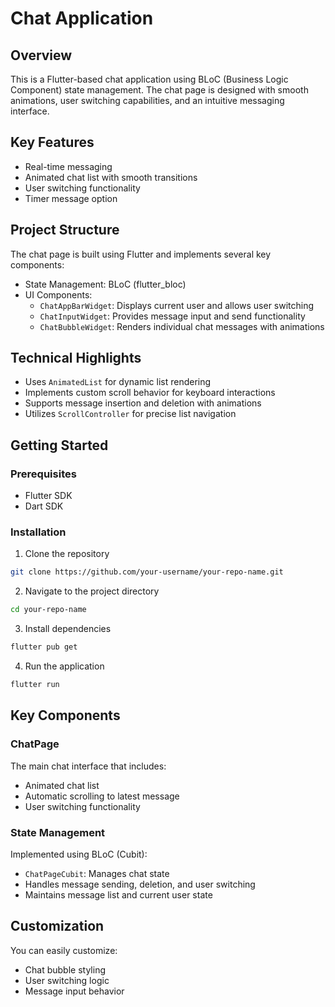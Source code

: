 # Chat Application

## Overview
This is a Flutter-based chat application using BLoC (Business Logic Component) state management. The chat page is designed with smooth animations, user switching capabilities, and an intuitive messaging interface.

## Key Features
- Real-time messaging
- Animated chat list with smooth transitions
- User switching functionality
- Timer message option

## Project Structure
The chat page is built using Flutter and implements several key components:
- State Management: BLoC (flutter_bloc)
- UI Components:
    - `ChatAppBarWidget`: Displays current user and allows user switching
    - `ChatInputWidget`: Provides message input and send functionality
    - `ChatBubbleWidget`: Renders individual chat messages with animations

## Technical Highlights
- Uses `AnimatedList` for dynamic list rendering
- Implements custom scroll behavior for keyboard interactions
- Supports message insertion and deletion with animations
- Utilizes `ScrollController` for precise list navigation

## Getting Started

### Prerequisites
- Flutter SDK
- Dart SDK

### Installation
1. Clone the repository
```bash
git clone https://github.com/your-username/your-repo-name.git
```

2. Navigate to the project directory
```bash
cd your-repo-name
```

3. Install dependencies
```bash
flutter pub get
```

4. Run the application
```bash
flutter run
```

## Key Components

### ChatPage
The main chat interface that includes:
- Animated chat list
- Automatic scrolling to latest message
- User switching functionality

### State Management
Implemented using BLoC (Cubit):
- `ChatPageCubit`: Manages chat state
- Handles message sending, deletion, and user switching
- Maintains message list and current user state

## Customization
You can easily customize:
- Chat bubble styling
- User switching logic
- Message input behavior
